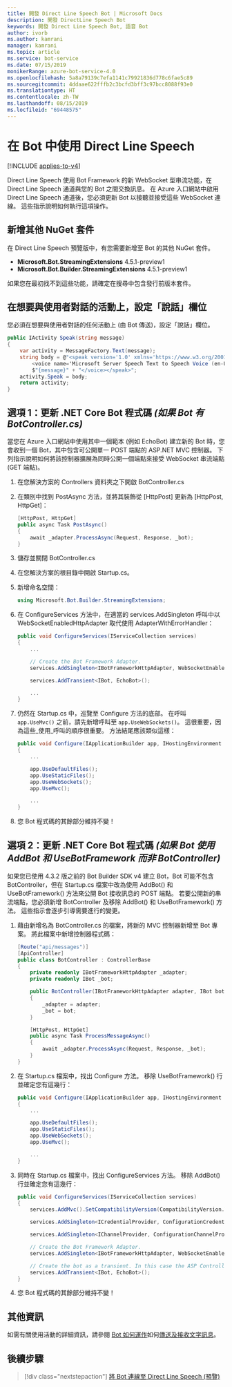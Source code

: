 ```yaml
---
title: 開發 Direct Line Speech Bot | Microsoft Docs
description: 開發 DirectLine Speech Bot
keywords: 開發 Direct Line Speech Bot, 語音 Bot
author: ivorb
ms.author: kamrani
manager: kamrani
ms.topic: article
ms.service: bot-service
ms.date: 07/15/2019
monikerRange: azure-bot-service-4.0
ms.openlocfilehash: 5a8a79139c7efa1141c79921836d778c6fae5c89
ms.sourcegitcommit: 4ddaae622fffb2c3bcfd3bff3c97bcc8088f93e0
ms.translationtype: HT
ms.contentlocale: zh-TW
ms.lasthandoff: 08/15/2019
ms.locfileid: "69448575"
---
```

# <a name="use-direct-line-speech-in-your-bot"></a>在 Bot 中使用 Direct Line Speech

[!INCLUDE [applies-to-v4](includes/applies-to.md)]

Direct Line Speech 使用 Bot Framework 的新 WebSocket 型串流功能，在 Direct Line Speech 通道與您的 Bot 之間交換訊息。 在 Azure 入口網站中啟用 Direct Line Speech 通道後，您必須更新 Bot 以接聽並接受這些 WebSocket 連線。 這些指示說明如何執行這項操作。

## <a name="add-additional-nuget-packages"></a>新增其他 NuGet 套件

在 Direct Line Speech 預覽版中，有您需要新增至 Bot 的其他 NuGet 套件。

- **Microsoft.Bot.StreamingExtensions** 4.5.1-preview1
- **Microsoft.Bot.Builder.StreamingExtensions** 4.5.1-preview1

如果您在最初找不到這些功能，請確定在搜尋中包含發行前版本套件。

## <a name="set-the-speak-field-on-activities-you-want-spoken-to-the-user"></a>在想要與使用者對話的活動上，設定「說話」欄位

您必須在想要與使用者對話的任何活動上 (由 Bot 傳送)，設定「說話」欄位。

```cs
public IActivity Speak(string message)
{
    var activity = MessageFactory.Text(message);
    string body = @"<speak version='1.0' xmlns='https://www.w3.org/2001/10/synthesis' xml:lang='en-US'>
        <voice name='Microsoft Server Speech Text to Speech Voice (en-US, JessaNeural)'>" +
        $"{message}" + "</voice></speak>";
    activity.Speak = body;
    return activity;
}
```

## <a name="option-1-update-your-net-core-bot-code-_if-your-bot-has-a-botcontrollercs_"></a>選項 1：更新 .NET Core Bot 程式碼 _(如果 Bot 有 BotController.cs)_

當您在 Azure 入口網站中使用其中一個範本 (例如 EchoBot) 建立新的 Bot 時，您會收到一個 Bot，其中包含可公開單一 POST 端點的 ASP.NET MVC 控制器。 下列指示說明如何將該控制器擴展為同時公開一個端點來接受 WebSocket 串流端點 (GET 端點)。

1. 在您解決方案的 Controllers 資料夾之下開啟 BotController.cs

2. 在類別中找到 PostAsync 方法，並將其裝飾從 [HttpPost] 更新為 [HttpPost, HttpGet]：

    ```cs
    [HttpPost, HttpGet]
    public async Task PostAsync()
    {
        await _adapter.ProcessAsync(Request, Response, _bot);
    }
    ```

3. 儲存並關閉 BotController.cs

4. 在您解決方案的根目錄中開啟 Startup.cs。

5. 新增命名空間：

    ```cs
    using Microsoft.Bot.Builder.StreamingExtensions;
    ```

6. 在 ConfigureServices 方法中，在適當的 services.AddSingleton 呼叫中以 WebSocketEnabledHttpAdapter 取代使用 AdapterWithErrorHandler：

    ```cs
    public void ConfigureServices(IServiceCollection services)
    {
        ...

        // Create the Bot Framework Adapter.
        services.AddSingleton<IBotFrameworkHttpAdapter, WebSocketEnabledHttpAdapter>();

        services.AddTransient<IBot, EchoBot>();

        ...
    }
    ```

7. 仍然在 Startup.cs 中，巡覽至 Configure 方法的底部。 在呼叫 `app.UseMvc()` 之前，請先新增呼叫至 `app.UseWebSockets()`。 這很重要，因為這些_使用_呼叫的順序很重要。 方法結尾應該類似這樣：

    ```cs
    public void Configure(IApplicationBuilder app, IHostingEnvironment env)
    {
        ...

        app.UseDefaultFiles();
        app.UseStaticFiles();
        app.UseWebSockets();
        app.UseMvc();

        ...
    }
    ```

8. 您 Bot 程式碼的其餘部分維持不變！

## <a name="option-2-update-your-net-core-bot-code-_if-your-bot-uses-addbot-and-usebotframework-instead-of-a-botcontroller_"></a>選項 2：更新 .NET Core Bot 程式碼 _(如果 Bot 使用 AddBot 和 UseBotFramework 而非 BotController)_

如果您已使用 4.3.2 版之前的 Bot Builder SDK v4 建立 Bot，Bot 可能不包含 BotController，但在 Startup.cs 檔案中改為使用 AddBot() 和 UseBotFramework() 方法來公開 Bot 接收訊息的 POST 端點。 若要公開新的串流端點，您必須新增 BotController 及移除 AddBot() 和 UseBotFramework() 方法。 這些指示會逐步引導需要進行的變更。

1. 藉由新增名為 BotController.cs 的檔案，將新的 MVC 控制器新增至 Bot 專案。 將此檔案中新增控制器程式碼：

    ```cs
    [Route("api/messages")]
    [ApiController]
    public class BotController : ControllerBase
    {
        private readonly IBotFrameworkHttpAdapter _adapter;
        private readonly IBot _bot;

        public BotController(IBotFrameworkHttpAdapter adapter, IBot bot)
        {
            _adapter = adapter;
            _bot = bot;
        }

        [HttpPost, HttpGet]
        public async Task ProcessMessageAsync()
        {
            await _adapter.ProcessAsync(Request, Response, _bot);
        }
    }
    ```

2. 在 Startup.cs 檔案中，找出 Configure 方法。 移除 UseBotFramework() 行並確定您有這幾行：

    ```cs
    public void Configure(IApplicationBuilder app, IHostingEnvironment env)
    {
        ...

        app.UseDefaultFiles();
        app.UseStaticFiles();
        app.UseWebSockets();
        app.UseMvc();

        ...
    }
    ```

3. 同時在 Startup.cs 檔案中，找出 ConfigureServices 方法。 移除 AddBot() 行並確定您有這幾行：

    ```cs
    public void ConfigureServices(IServiceCollection services)
    {
        services.AddMvc().SetCompatibilityVersion(CompatibilityVersion.Version_2_1);

        services.AddSingleton<ICredentialProvider, ConfigurationCredentialProvider>();

        services.AddSingleton<IChannelProvider, ConfigurationChannelProvider>();

        // Create the Bot Framework Adapter.
        services.AddSingleton<IBotFrameworkHttpAdapter, WebSocketEnabledHttpAdapter>();

        // Create the bot as a transient. In this case the ASP Controller is expecting an IBot.
        services.AddTransient<IBot, EchoBot>();
    }
    ```

4. 您 Bot 程式碼的其餘部分維持不變！

## <a name="additional-information"></a>其他資訊

如需有關使用活動的詳細資訊，請參閱 [Bot 如何運作](v4sdk/bot-builder-basics.md)如何[傳送及接收文字訊息](v4sdk/bot-builder-howto-send-messages.md)。

## <a name="next-steps"></a>後續步驟

> [!div class="nextstepaction"]
> [將 Bot 連線至 Direct Line Speech (預覽)](./bot-service-channel-connect-directlinespeech.md)
